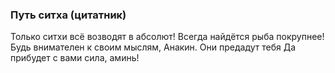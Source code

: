 ### Путь ситха (цитатник)
Только ситхи всё возводят в абсолют!
Всегда найдётся рыба покрупнее!
Будь внимателен к своим мыслям, Анакин. Они предадут тебя
Да прибудет с вами сила, аминь! 